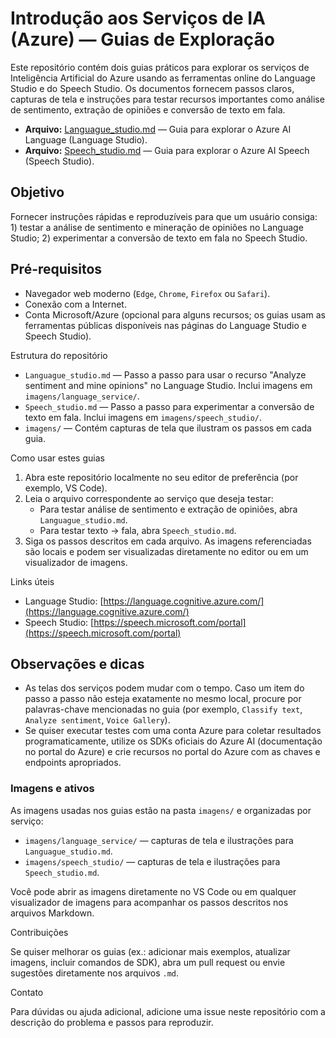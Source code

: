 # Introdução aos Serviços de IA (Azure) — Guias de Exploração

Este repositório contém dois guias práticos para explorar os serviços de Inteligência Artificial do Azure usando as ferramentas online do Language Studio e do Speech Studio. Os documentos fornecem passos claros, capturas de tela e instruções para testar recursos importantes como análise de sentimento, extração de opiniões e conversão de texto em fala.

- **Arquivo:** [Languague_studio.md](./Languague_studio.md) — Guia para explorar o Azure AI Language (Language Studio).
- **Arquivo:** [Speech_studio.md](./Speech_studio.md) — Guia para explorar o Azure AI Speech (Speech Studio).

## Objetivo

Fornecer instruções rápidas e reproduzíveis para que um usuário consiga: 1) testar a análise de sentimento e mineração de opiniões no Language Studio; 2) experimentar a conversão de texto em fala no Speech Studio.

## Pré-requisitos

- Navegador web moderno (`Edge`, `Chrome`, `Firefox` ou `Safari`).
- Conexão com a Internet.
- Conta Microsoft/Azure (opcional para alguns recursos; os guias usam as ferramentas públicas disponíveis nas páginas do Language Studio e Speech Studio).

Estrutura do repositório

- `Languague_studio.md` — Passo a passo para usar o recurso "Analyze sentiment and mine opinions" no Language Studio. Inclui imagens em `imagens/language_service/`.
- `Speech_studio.md` — Passo a passo para experimentar a conversão de texto em fala. Inclui imagens em `imagens/speech_studio/`.
- `imagens/` — Contém capturas de tela que ilustram os passos em cada guia.

Como usar estes guias

1. Abra este repositório localmente no seu editor de preferência (por exemplo, VS Code).
2. Leia o arquivo correspondente ao serviço que deseja testar:
   - Para testar análise de sentimento e extração de opiniões, abra `Languague_studio.md`.
   - Para testar texto → fala, abra `Speech_studio.md`.
3. Siga os passos descritos em cada arquivo. As imagens referenciadas são locais e podem ser visualizadas diretamente no editor ou em um visualizador de imagens.

Links úteis

- Language Studio: [https://language.cognitive.azure.com/](https://language.cognitive.azure.com/)
- Speech Studio: [https://speech.microsoft.com/portal](https://speech.microsoft.com/portal)

## Observações e dicas

- As telas dos serviços podem mudar com o tempo. Caso um item do passo a passo não esteja exatamente no mesmo local, procure por palavras-chave mencionadas no guia (por exemplo, `Classify text`, `Analyze sentiment`, `Voice Gallery`).
- Se quiser executar testes com uma conta Azure para coletar resultados programaticamente, utilize os SDKs oficiais do Azure AI (documentação no portal do Azure) e crie recursos no portal do Azure com as chaves e endpoints apropriados.

### Imagens e ativos

As imagens usadas nos guias estão na pasta `imagens/` e organizadas por serviço:

- `imagens/language_service/` — capturas de tela e ilustrações para `Languague_studio.md`.
- `imagens/speech_studio/` — capturas de tela e ilustrações para `Speech_studio.md`.

Você pode abrir as imagens diretamente no VS Code ou em qualquer visualizador de imagens para acompanhar os passos descritos nos arquivos Markdown.

Contribuições

Se quiser melhorar os guias (ex.: adicionar mais exemplos, atualizar imagens, incluir comandos de SDK), abra um pull request ou envie sugestões diretamente nos arquivos `.md`.

Contato

Para dúvidas ou ajuda adicional, adicione uma issue neste repositório com a descrição do problema e passos para reproduzir.
